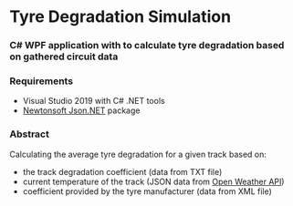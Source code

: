 # Tyre Degradation Simulation

### C# WPF application with to calculate tyre degradation based on gathered circuit data

### Requirements
- Visual Studio 2019 with C# .NET tools
- [Newtonsoft Json.NET](https://github.com/JamesNK/Newtonsoft.Json) package

### Abstract
Calculating the average tyre degradation for a given track based on:
- the track degradation coefficient (data from TXT file)
- current temperature of the track (JSON data from [Open Weather API](https://openweathermap.org/api))
- coefficient provided by the tyre manufacturer (data from XML file)
